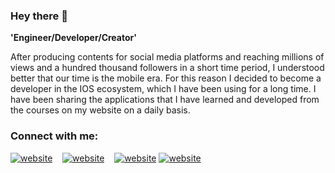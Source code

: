 ### Hey there 👋

**'Engineer/Developer/Creator'**

After producing contents for social media platforms and reaching millions of views and a hundred thousand followers in a short time period, I understood better that our time is the mobile era. For this reason I decided to become a developer in the IOS ecosystem, which I have been using for a long time. I have been sharing the applications that I have learned and developed from the courses on my website on a daily basis.

### Connect with me:

[![website](./img/globe-dark.svg)](https://www.seyfop.com#gh-dark-mode-only)
&nbsp;&nbsp;
[![website](./img/linkedin-dark.svg)](https://www.linkedin.com/in/seyfop/#gh-dark-mode-only)
&nbsp;&nbsp;
[![website](./img/instagram-dark.svg)](https://www.instagram.com/seyfop/#gh-dark-mode-only)
[![website](./img/instagram-dark.svg)](https://instagram.com/codeSTACKr#gh-dark-mode-only)




<!--
**seyfop/seyfop** is a ✨ _special_ ✨ repository because its `README.md` (this file) appears on your GitHub profile.

Here are some ideas to get you started:

- 🔭 I’m currently working on ...
- 🌱 I’m currently learning ...
- 👯 I’m looking to collaborate on ...
- 🤔 I’m looking for help with ...
- 💬 Ask me about ...
- 📫 How to reach me: ...
- 😄 Pronouns: ...
- ⚡ Fun fact: ...
-->

